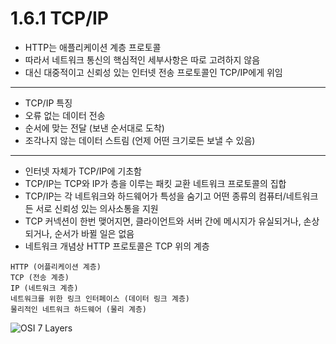 # 1.6.1 TCP/IP

* HTTP는 애플리케이션 계층 프로토콜
* 따라서 네트워크 통신의 핵심적인 세부사항은 따로 고려하지 않음
* 대신 대중적이고 신뢰성 있는 인터넷 전송 프로토콜인 TCP/IP에게 위임
---
* TCP/IP 특징
* 오류 없는 데이터 전송
* 순서에 맞는 전달 (보낸 순서대로 도착)
* 조각나지 않는 데이터 스트림 (언제 어떤 크기로든 보낼 수 있음)
---
* 인터넷 자체가 TCP/IP에 기초함
* TCP/IP는 TCP와 IP가 층을 이루는 패킷 교환 네트워크 프로토콜의 집합
* TCP/IP는 각 네트워크와 하드웨어가 특성을 숨기고 어떤 종류의 컴퓨터/네트워크든 서로 신뢰성 있는 의사소통을 지원
* TCP 커넥션이 한번 맺어지면, 클라이언트와 서버 간에 메시지가 유실되거나, 손상되거나, 순서가 바뀔 일은 없음
* 네트워크 개념상 HTTP 프로토콜은 TCP 위의 계층
```
HTTP (어플리케이션 계층)
TCP (전송 계층)
IP (네트워크 계층)
네트워크를 위한 링크 인터페이스 (데이터 링크 계층)
물리적인 네트워크 하드웨어 (물리 계층)
```
![OSI 7 Layers](https://s7280.pcdn.co/wp-content/uploads/2018/06/osi-model-7-layers-1024x734.jpg)

